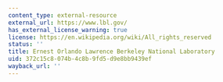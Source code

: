 ```yaml
---
content_type: external-resource
external_url: https://www.lbl.gov/
has_external_license_warning: true
license: https://en.wikipedia.org/wiki/All_rights_reserved
status: ''
title: Ernest Orlando Lawrence Berkeley National Laboratory
uid: 372c15c8-074b-4c8b-9fd5-d9e8bb9439ef
wayback_url: ''
---
```

